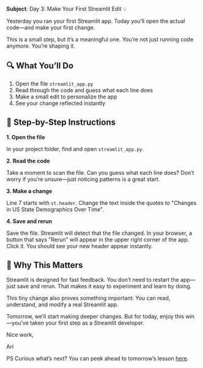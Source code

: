 **Subject**: Day 3: Make Your First Streamlit Edit 💡

Yesterday you ran your first Streamlit app. Today you’ll open the actual code—and make your first change.

This is a small step, but it’s a meaningful one. You’re not just running code anymore. You’re shaping it.

## 🔍 What You’ll Do

1. Open the file `streamlit_app.py`
2. Read through the code and guess what each line does
3. Make a small edit to personalize the app
4. See your change reflected instantly

## 🧵 Step-by-Step Instructions

**1. Open the file** 

In your project folder, find and open `streamlit_app.py`.

**2. Read the code** 

Take a moment to scan the file. Can you guess what each line does? Don’t worry if you’re unsure—just noticing patterns is a great start.

**3. Make a change** 

Line 7 starts with `st.header`. Change the text inside the quotes to "Changes in US State Demographics Over Time".

**4. Save and rerun** 

Save the file. Streamlit will detect that the file changed. In your browser, a button that says "Rerun" will appear in the upper right corner of the app. Click it. You should see your new header appear instantly.

## 💬 Why This Matters
Streamlit is designed for fast feedback. You don’t need to restart the app—just save and rerun. That makes it easy to experiment and learn by doing.

This tiny change also proves something important: You can read, understand, and modify a real Streamlit app.

Tomorrow, we’ll start making deeper changes. But for today, enjoy this win—you’ve taken your first step as a Streamlit developer.

Nice work, 

Ari

PS Curious what’s next? You can peek ahead to tomorrow’s lesson [here](https://github.com/arilamstein/streamlit_tutorial/blob/main/emails/day-4.md).